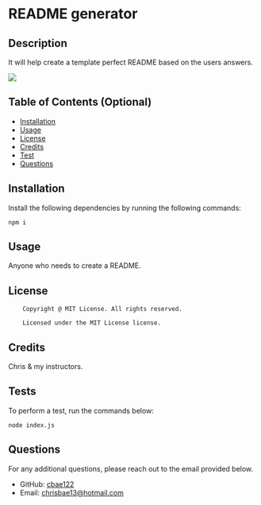   # README generator

  ## Description
  
  It will help create a template perfect README based on the users answers.
  
  ![](https://img.shields.io/badge/license-MIT%20License-blue.svg)

  ## Table of Contents (Optional)
  
  - [Installation](#installation)
  - [Usage](#usage)
  - [License](#license)
  - [Credits](#credits)
  - [Test](#tests)
  - [Questions](#questions)
  
  ## Installation
  
  Install the following dependencies by running the following commands:

  ```
  npm i
  ```

  ## Usage

  Anyone who needs to create a README.

  ## License
       
        Copyright @ MIT License. All rights reserved.

        Licensed under the MIT License license.

  ## Credits
  
  Chris & my instructors.

  ## Tests

  To perform a test, run the commands below:

  ```
  node index.js
  ```

  ## Questions

  For any additional questions, please reach out to the email provided below.

  - GitHub: [cbae122](https://github.com/cbae122)
  - Email: chrisbae13@hotmail.com

